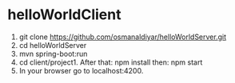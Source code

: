 # helloWorldClient

1. git clone https://github.com/osmanaldiyar/helloWorldServer.git
2. cd helloWorldServer
3. mvn spring-boot:run
4. cd client/project1. After that: npm install then: npm start
5. In your browser go to localhost:4200.
